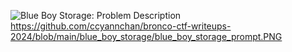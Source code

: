 ![Blue Boy Storage: Problem Description](https://raw.githubusercontent.com/ccyannchan/bronco-ctf-writeups-2024/main/blue_boy_storage/blue_boy_storage_prompt.PNG "Blue Boy Storage: Problem Description")
https://github.com/ccyannchan/bronco-ctf-writeups-2024/blob/main/blue_boy_storage/blue_boy_storage_prompt.PNG